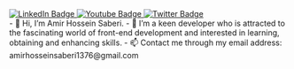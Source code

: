 <div id="badges">
  <a href="your-linkedin-URL">
    <img src="https://img.shields.io/badge/LinkedIn-blue?style=for-the-badge&logo=linkedin&logoColor=white" alt="LinkedIn Badge"/>
  </a>
  <a href="your-youtube-URL">
    <img src="https://img.shields.io/badge/YouTube-red?style=for-the-badge&logo=youtube&logoColor=white" alt="Youtube Badge"/>
  </a>
  <a href="your-twitter-URL">
    <img src="https://img.shields.io/badge/Twitter-blue?style=for-the-badge&logo=twitter&logoColor=white" alt="Twitter Badge"/>
  </a>
</div>
-   👋 Hi, I’m Amir Hossein Saberi.
- 👀 I’m a keen developer who is attracted to the fascinating world of front-end development and interested in learning, obtaining and enhancing skills.
- 📫 Contact me through my email address: amirhosseinsaberi1376@gmail.com

